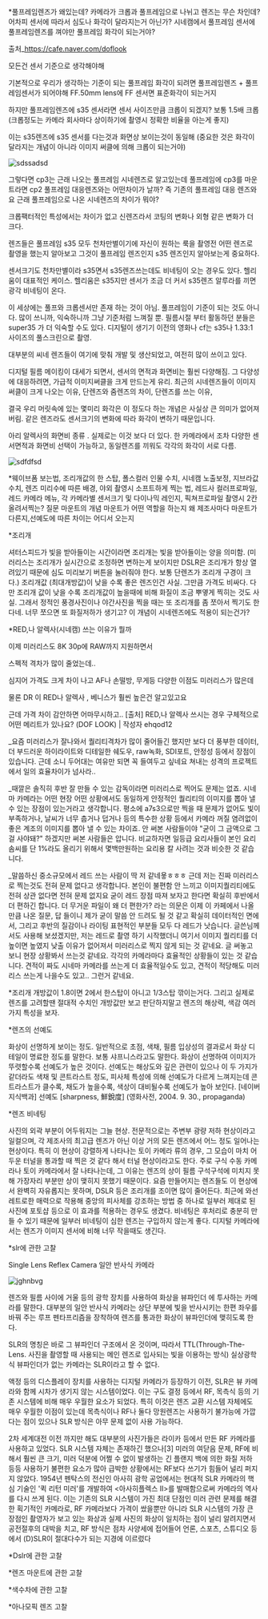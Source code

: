 
*풀프레임렌즈가 왜있는데? 카메라가 크롭과 풀프레임으로 나뉘고 렌즈는 무슨 차인데? 어차피 센서에 따라서 심도나 화각이 달라지는거 아닌가? 시네캠에서 풀프레임 센서에 풀프레임렌즈를 
껴야만 풀프레임 화각이 되는거야? 

출처_https://cafe.naver.com/doflook

모든건 센서 기준으로 생각해야해 

기본적으로 우리가 생각하는 기준이 되는 풀프레임 화각이 되려면 풀프레임렌즈 + 풀프레임센서가 되어야해 FF.50mm lens에 FF 센서면 표준화각이 되는거지 

하지만 풀프레임렌즈에 s35 센서라면 센서 사이즈만큼 크롭이 되겠지? 보통 1.5배 크롭 (크롭정도는 카메라 회사마다 상이하기에 촬영시 정확한 비율을 아는게 좋지) 

이는 s35렌즈에 s35 센서를 다는것과 화면상 보이는것이 동일해 (중요한 것은 화각이 달라지는 개념이 아니라 이미지 써클에 의해 크롭이 되는거야) 

![sdssadsd](https://user-images.githubusercontent.com/90597861/159415109-d0c4acc4-8378-41a7-9803-6b54ca8416fb.JPG)

그렇다면 cp3는 근래 나오는 풀프레임 시네렌즈로 알고있는데 풀프레임에 cp3를 마운트라면 cp2 풀프레임 대응렌즈와는 어떤차이가 날까? 
즉 기존의 풀프레임 대응 렌즈와 요 근래 풀프레임으로 나온 시네렌즈의 차이가 뭐야? 

크롭팩터적인 특성에서는 차이가 없고 신렌즈라서 코팅의 변화나 외형 같은 변화가 더 크다.

렌즈들은 풀프레임 s35 모두 천차만별이기에 자신이 원하는 룩을 촬영전 어떤 렌즈로 촬영을 했는지 알아보고 그것이 풀프레임 렌즈인지 s35 렌즈인지 알아보는게 중요하다.

센서크기도 천차만별이라 s35면서 s35렌즈쓰는데도 비네팅이 오는 경우도 있다. 헬리움이 대표적인 케이스. 헬리움은 s35지만 센서가 조금 더 커서 s35렌즈 알루라를 끼면 광각 비네팅이 온다.

이 세상에는 풀프와 크롭센서만 존재 하는 것이 아님. 풀프레임이 기준이 되는 것도 아니다. 많이 쓰니까, 익숙하니까 그냥 기준처럼 느껴질 뿐. 
필름시절 부터 활동하던 분들은 super35 가 더 익숙할 수도 있다. 디지털이 생기기 이전의 영화나 cf는 s35나 1.33:1 사이즈의 풀스크린으로 촬영.

대부분의 씨네 렌즈들이 여기에 맞춰 개발 및 생산되었고, 여전히 많이 쓰이고 있다. 

디지털 필름 메이킹이 대세가 되면서, 센서의 면적과 화면비는 훨씬 다양해짐. 그 다양성에 대응하려면, 가급적 이미지써클을 크게 만드는게 유리. 최근의 시네렌즈들이 이미지써클이 크게 나오는 이유, 단렌즈와 줌렌즈의 차이, 단렌즈를 쓰는 이유, 

결국 우리 머릿속에 있는 몇미리
화각은 이 정도다 하는 개념은 사실상 큰 의미가 없어져버림. 같은 렌즈라도 센서크기의 변화에 따라 화각이 변하기 때문입니다.

아리 알렉사의 화면비 종류 . 실제로는 이것 보다 더 있다.
한 카메라에서 조차 다양한 센서면적과 화면비 선택이 가능하고, 동일렌즈를 끼워도 각각의 화각이 서로 다름.

![sdfdfsd](https://user-images.githubusercontent.com/90597861/159442294-d470ada8-4283-4feb-85f5-9fb7e44a2a5f.JPG)

*웨이브폼 보는법, 조리개값의 한 스탑, 폴스컬러 인물 수치, 시네캠 노출보정, 지브라값 수치, 렌즈 미리수에 따른 배경, 야외 촬영시 소프트하게 찍는 법, 레드사 컬러프로파일, 
레드 카메라 메뉴, 각 카메라별 센서크기 및 다이나믹 레인지, 픽쳐프로파일 촬영시 2칸 올려서찍는? 질문 마운트의 개념 마운트가 어떤 역할을 하는지 왜 제조사마다 마운트가 다른지,선예도에 따른 차이는 어디서 오는지  

*조리개 

셔터스피드가 빛을 받아들이는 시간이라면 조리개는 빛을 받아들이는 양을 의미함. 
(미러리스는 조리개가 실시간으로 조정하면 변하는게 보이지만 DSLR은 조리개가 항상 열려있기 때문에 심도 미리보기 버튼을 눌러줘야 한다. 보통 단렌즈가 조리개 구경이 크다.) 
조리개값 (최대개방값)이 낮을 수록 좋은 렌즈인건 사실. 그만큼 가격도 비싸다. 다만 조리개 값이 낮을 수록 조리개값이 높을때에 비해 화질이 조금 뿌옇게 찍히는 것도 사실. 그래서 정적인 풍경사진이나 야간사진을 찍을 때는 또 조리개를 좀 쪼아서 찍기도 한다네. 너무 쪼으면 또 화질저하가 생기고? 이 개념이 시네렌즈에도 적용이 되는건가? 

*RED,나 알렉사(시네캠) 쓰는 이유가 뭘까 

이제 미러리스도 8K 30p에 RAW까지  지원하면서

스펙적 격차가 많이 줄었는데.. 

심지어 가격도 크게 차이 나고 AF나 손떨방, 무게등 다양한 이점도 미러리스가 많은데

물론 DR 이  RED나 알렉사 , 베니스가 훨씬 높은건 알고있고요

근데 가격 차이 감안하면  어마무시하고..
[출처] RED,나 알렉사 쓰시는 경우 구체적으로 어떤 메리트가 있나요? (DOF LOOK) | 작성자 ehqod12

_요즘 미러리스가 잘나와서 퀄리티격차가 많이 줄어들긴 했지만 보다 더 풍부한 데이터, 더 부드러운 하이라이트와 디테일한 쉐도우, raw녹화, SDI포트, 안정성 등에서 장점이 있습니다.
근데 소니 두어대는 여유만 되면 꼭 들여두고 싶네요 쳐내는 성격의 프로젝트에서 일의 효율차이가 넘사라..

_때깔은 솔직히 후반 잘 만들 수 있는 감독이라면 미러리스로 찍어도 문제는 없죠. 시네마 카메라는 어떤 현장 어떤 상황에서도 동일하게 안정적인 퀄리티의 이미지를 뽑아 낼 수 있는 장점이 있는거라고 생각합니다. 평소에 a7s3으로만 찍을 때 문제가 없어도 빛이 부족하거나, 날씨가 너무 춥거나 덥거나 등의 특수한 상황 등에서 카메라 꺼질 염려없이 좋은 계조의 이미지를 뽑아 낼 수 있는 차이죠. 안 써본 사람들이야 "굳이 그 금액으로 그걸 사야돼?" 하겠지만 써본 사람들은 압니다.
비교하자면 일등급 요리사들이 본인 요리 솜씨를 단 1%라도 올리기 위해서 몇백만원하는 요리용 칼 사려는 것과 비슷한 것 같습니다.

_말씀하신 중소규모에서 레드 쓰는 사람이 딱 저 같네욯ㅎㅎㅎ
근데 저는 진짜 미러리스로 찍는것도 전혀 문제 없다고 생각합니다.
본인이 불편함 안 느끼고 이미지퀄리티에도 전혀 상관 없다면 전혀 문제 없지요
굳이 레드 장점 따져 보자고 한다면 확실히 후반에서 더 편하긴 합니다.
더 무거운 파일이 왜 더 편한가? 라는 의문은 이제 이 카페에서 나올만큼 나온 질문, 답 들이니 제가 굳이 말씀 안 드려도 될 것 같고
확실히 데이터적인 면에서, 그리고 후반의 질감이나 라이팅 표현적인 부분들 모두 다 레드가 낫습니다.
글쓴님께서도 사용해 보셨겠지만, 저는 레드로 촬영 하기 시작했더니 여기서 이미지 퀄리티를 더 높이면 높였지 낮출 이유가 없어져서 미러리스로 찍지 않게 되는 것 같네요.
글 써놓고 보니 현장 상황봐서 쓰는것 같네요.
각각의 카메라마다 효율적인 상황들이 있는 것 같습니다.
견적이 짜도 시네마 카메라를 쓰는게 더 효율적일수도 있고,
견적이 적당해도 미러리스 쓰는게 나을수도 있고.. 그런거 같네요.

*조리개 개방값이 1.8이면 2에서 한스탑이 아니고 1/3스탑 깎이는거다. 
그리고 실제로 렌즈를 고려할땐 절대적 수치인 개방값만 보고 판단하지말고 렌즈의 해상력, 색감 여러가지 특성을 보자. 

*렌즈의 선예도 

화상이 선명하게 보이는 정도. 일반적으로 초점, 색채, 필름 입상성의 결과로서 화상 디테일이 명료한 정도를 말한다. 보통 샤프니스라고도 말한다. 화상이 선명하여 이미지가 뚜렷할수록 선예도가 높은 것이다. 선예도는 해상도와 깊은 관련이 있으나 이 두 가지가 같더라도 색채 및 콘트라스트 정도, 피사체 특성에 의해 선예도가 다르게 느껴지는데 콘트라스트가 클수록, 채도가 높을수록, 색상이 대비될수록 선예도가 높아 보인다.
[네이버 지식백과] 선예도 [sharpness, 鮮銳度] (영화사전, 2004. 9. 30., propaganda)

*렌즈 비네팅 

사진의 외곽 부분이 어두워지는 그늘 현상. 전문적으로는 주변부 광량 저하 현상이라고 일컬으며, 각 제조사의 최고급 렌즈가 아닌 이상 거의 모든 렌즈에서 어느 정도 일어나는 현상이다.
특히 이 현상이 강렬하게 나타나는 토이 카메라 류의 경우, 그 모습이 마치 어두운 터널을 통과할 때 찍은 것 같다 해서 터널 현상이라고도 한다. 주로 구식 수동 카메라나 토이 카메라에서 잘 나타나는데, 그 이유는 렌즈의 상이 필름 구석구석에 미치지 못해 가장자리 부분만 상이 맺히지 못했기 때문이다. 요즘 만들어지는 렌즈들도 이 현상에서 완벽히 자유롭지는 못하며, DSLR 등은 조리개를 조이면 많이 줄어든다. 최근에 와선 레트로한 매력으로 작용해 중앙의 피사체를 강조하는 방법 중 하나로 일부러 제대로 된 사진에 포토샵 등으로 이 효과를 적용하는 경우도 생겼다. 비네팅은 후처리로 충분히 만들 수 있기 때문에 일부러 비네팅이 심한 렌즈는 구입하지 않는게 좋다. 디지털 카메라에서는 렌즈가 이미지 센서에 비해 너무 작을때도 생긴다.

*slr에 관한 고찰

Single Lens Reflex Camera
일안 반사식 카메라

![jghnbvg](https://user-images.githubusercontent.com/90597861/163116123-1fb27949-671e-4354-baec-789e199bc398.JPG)

렌즈와 필름 사이에 거울 등의 광학 장치를 사용하여 화상을 뷰파인더 에 투사하는 카메라를 말한다. 대부분의 일안 반사식 카메라는 상단 부분에 빛을 반사시키는 한편 좌우를 바꿔 주는 루프 펜타프리즘을 장착하여 렌즈를 통과한 화상이 뷰파인더에 맺히도록 한다. 

SLR의 명칭은 바로 그 뷰파인더 구조에서 온 것이며, 따라서 TTL(Through-The-Lens. 사진을 촬영할 때 사용되는 메인 렌즈로 입사되는 빛을 이용하는 방식) 실상광학식 뷰파인더가 없는 카메라는 SLR이라고 할 수 없다.

액정 등의 디스플레이 장치를 사용하는 디지털 카메라가 등장하기 이전, SLR은 뷰 카메라와 함께 시차가 생기지 않는 시스템이었다. 이는 구도 결정 등에서 RF, 목측식 등의 기존 시스템에 비해 매우 우월한 요소가 되었다.
특히 이것은 렌즈 교환 시스템 자체에도 매우 우월한 이점이 있는데 목측식이나 RF나 둘다 망원렌즈는 사용하기 불가능에 가깝다는 점이 있으나 SLR 방식은 아무 문제 없이 사용 가능하다.

2차 세계대전 이전 까지만 해도 대부분의 사진가들은 라이카 등에서 만든 RF 카메라를 사용하고 있었다. SLR 시스템 자체는 존재하긴 했으나[3] 미러의 여닫음 문제, RF에 비해서 훨씬 큰 크기, 미러 덕분에 어쩔 수 없이 발생하는 긴 플랜지 백에 의한 화질 저하 등등 사용하기 불편한 요소가 많아 급박한 상황에서는 RF보다 쓰기가 힘들어 널리 퍼지지 않았다. 1954년 펜탁스의 전신인 아사히 광학 공업에서는 현대적 SLR 카메라의 핵심 기술인 '퀵 리턴 미러'를 개발하여 <아사히플렉스 Ⅱ>를 발매함으로써 카메라의 역사를 다시 쓰게 된다.
이는 기존의 SLR 시스템이 가진 최대 단점인 미러 관련 문제를 해결한 획기적인 카메라로, RF 카메라보다 가격이 쌌을뿐만 아니라 SLR 시스템의 가장 큰 장점인 촬영자가 보고 있는 화상과 실제 사진의 화상이 일치하는 점이 널리 알려지면서 공전절후의 대박을 치고, RF 방식은 점차 사양세에 접어들어 언론, 스포츠, 스튜디오 등에서 (D)SLR이 절대다수가 되는 지경에 이르렀다

*Dslr에 관한 고찰





*렌즈 마운트에 관한 고찰 

*색수차에 관한 고찰

*아나모픽 렌즈 고찰 

